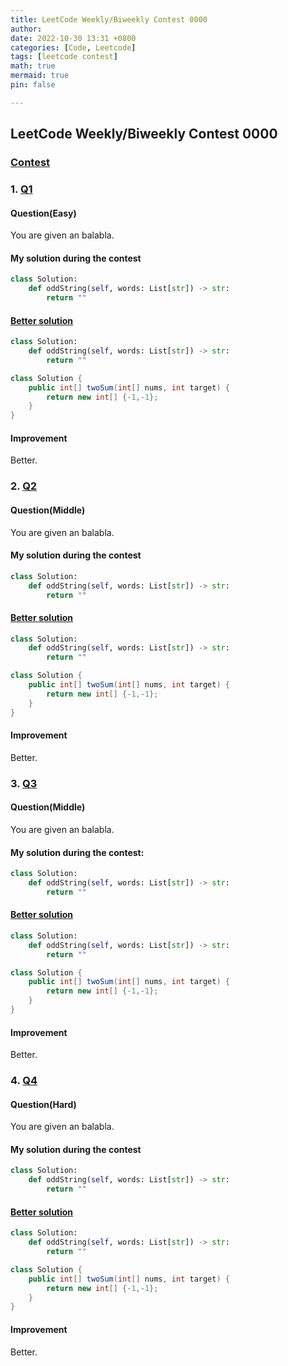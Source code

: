```yaml
---
title: LeetCode Weekly/Biweekly Contest 0000
author: 
date: 2022-10-30 13:31 +0800
categories: [Code, Leetcode]
tags: [leetcode contest]
math: true
mermaid: true
pin: false

---
```




## LeetCode Weekly/Biweekly Contest 0000



### [Contest](https://leetcode.cn/contest/biweekly-contest-90/)



### 1. [Q1](https://leetcode.cn/problems/odd-string-difference/)

#### Question(Easy)

You are given an balabla.



#### My solution during the contest

```python
class Solution:
    def oddString(self, words: List[str]) -> str:
        return ""
```



#### [Better solution](https://leetcode.cn/problems/odd-string-difference/solution/ha-xi-biao-by-endlesscheng-k6f5/)

```python
class Solution:
    def oddString(self, words: List[str]) -> str:
        return ""
```
```java
class Solution {
    public int[] twoSum(int[] nums, int target) {
        return new int[] {-1,-1};
    }
}
```



#### Improvement

Better.





### 2. [Q2](https://leetcode.cn/problems/odd-string-difference/)

#### Question(Middle)

You are given an balabla.



#### My solution during the contest

```python
class Solution:
    def oddString(self, words: List[str]) -> str:
        return ""
```



#### [Better solution](https://leetcode.cn/problems/odd-string-difference/solution/ha-xi-biao-by-endlesscheng-k6f5/)

```python
class Solution:
    def oddString(self, words: List[str]) -> str:
        return ""
```

```java
class Solution {
    public int[] twoSum(int[] nums, int target) {
        return new int[] {-1,-1};
    }
}
```



#### Improvement

Better.





### 3. [Q3](https://leetcode.cn/problems/odd-string-difference/)

#### Question(Middle)

You are given an balabla.



#### My solution during the contest:

```python
class Solution:
    def oddString(self, words: List[str]) -> str:
        return ""
```



#### [Better solution](https://leetcode.cn/problems/odd-string-difference/solution/ha-xi-biao-by-endlesscheng-k6f5/)

```python
class Solution:
    def oddString(self, words: List[str]) -> str:
        return ""
```

```java
class Solution {
    public int[] twoSum(int[] nums, int target) {
        return new int[] {-1,-1};
    }
}
```



#### Improvement

Better.





### 4. [Q4](https://leetcode.cn/problems/odd-string-difference/)

#### Question(Hard)

You are given an balabla.



#### My solution during the contest

```python
class Solution:
    def oddString(self, words: List[str]) -> str:
        return ""
```



#### [Better solution](https://leetcode.cn/problems/odd-string-difference/solution/ha-xi-biao-by-endlesscheng-k6f5/)

```python
class Solution:
    def oddString(self, words: List[str]) -> str:
        return ""
```

```java
class Solution {
    public int[] twoSum(int[] nums, int target) {
        return new int[] {-1,-1};
    }
}
```



#### Improvement

Better.

